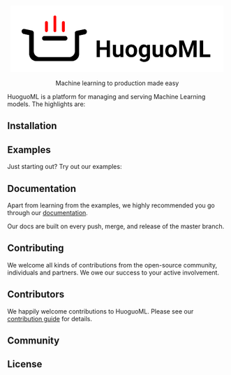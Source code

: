 <p align="center">
<img src=".github/imgs/logo.png" alt="HuoguoML banner with lgoo"/>
</p>
<p align="center">
Machine learning to production made easy
</p>

HuoguoML is a platform for managing and serving Machine Learning models. The highlights are:

## Installation

## Examples
Just starting out? Try out our examples:

## Documentation
Apart from learning from the examples, we highly recommended you go through our [documentation](huoguoml.github.io).

Our docs are built on every push, merge, and release of the master branch. 

## Contributing
We welcome all kinds of contributions from the open-source community, individuals and partners. We owe our success to your active involvement. 

## Contributors
We happily welcome contributions to HuoguoML. Please see our [contribution guide](CONTRIBUTING.md]) for details.


## Community

## License